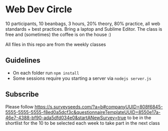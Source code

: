 # Web Dev Circle
10 participants, 10 beanbags, 3 hours, 20% theory, 80% practice, all web standards + best practices. Bring a laptop and Sublime Editor. The class is free and (sometimes) the coffee is on the house :)

All files in this repo are from the weekly classes

## Guidelines
- On each folder run `npm install`
- Some sessions require you starting a server via `nodejs server.js`

## Subscribe
Please follow https://s.surveyseeds.com/?a=b#companyUUID=808f6845-5555-5555-5555-f8ed0a5dcf3c&questionnaireTemplateUUID=8550e17a-46e7-4388-bf90-ada5dfd034e0&startANewSurvey=true to be in the shortlist for the 10 to be selected each week to take part in the next class

